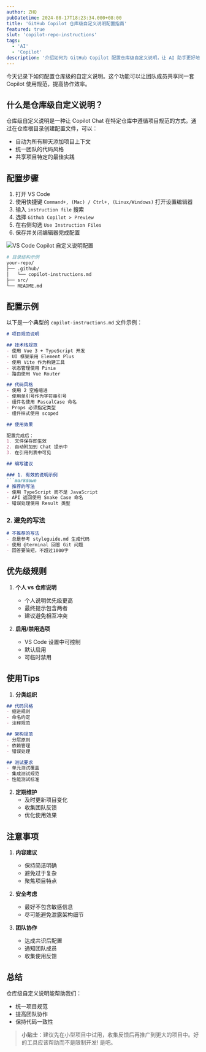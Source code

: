 ```yaml
---
author: ZHQ
pubDatetime: 2024-08-17T18:23:34.000+08:00
title: 'GitHub Copilot 仓库级自定义说明配置指南'
featured: true
slut: 'copilot-repo-instructions'
tags:
  - 'AI'
  - 'Copilot'
description: '介绍如何为 GitHub Copilot 配置仓库级自定义说明，让 AI 助手更好地理解项目特点。'
---
```


今天记录下如何配置仓库级的自定义说明。这个功能可以让团队成员共享同一套 Copilot 使用规范，提高协作效率。

## 什么是仓库级自定义说明？

仓库级自定义说明是一种让 Copilot Chat 在特定仓库中遵循项目规范的方式。通过在仓库根目录创建配置文件，可以：
- 自动为所有聊天添加项目上下文
- 统一团队的代码风格
- 共享项目特定的最佳实践

## 配置步骤

1. 打开 VS Code
2. 使用快捷键 `Command+, (Mac) / Ctrl+, (Linux/Windows)`  打开设置编辑器
3. 输入 `instruction file` 搜索
4. 选择 `Github Copilot > Preview`
5. 在右侧勾选 `Use Instruction Files`
6. 保存并关闭编辑器完成配置

![VS Code Copilot 自定义说明配置](@assets/images/vscode-copilot-custom.png)

```bash
# 目录结构示例
your-repo/
├── .github/
│   └── copilot-instructions.md
├── src/
└── README.md
```

## 配置示例

以下是一个典型的 `copilot-instructions.md` 文件示例：

```markdown
# 项目规范说明

## 技术栈规范
- 使用 Vue 3 + TypeScript 开发
- UI 框架采用 Element Plus
- 使用 Vite 作为构建工具
- 状态管理使用 Pinia
- 路由使用 Vue Router

## 代码风格
- 使用 2 空格缩进
- 使用单引号作为字符串引号
- 组件名使用 PascalCase 命名
- Props 必须指定类型
- 组件样式使用 scoped

## 使用效果

配置完成后：
1. 文件保存即生效
2. 自动附加到 Chat 提示中
3. 在引用列表中可见

## 编写建议

### 1. 有效的说明示例
```markdown
# 推荐的写法
- 使用 TypeScript 而不是 JavaScript
- API 返回使用 Snake Case 命名
- 错误处理使用 Result 类型
```

### 2. 避免的写法
```markdown
# 不推荐的写法
- 总是参考 styleguide.md 生成代码
- 使用 @terminal 回答 Git 问题
- 回答要简短，不超过1000字
```

## 优先级规则

1. **个人 vs 仓库说明**
   - 个人说明优先级更高
   - 最终提示包含两者
   - 建议避免相互冲突

2. **启用/禁用选项**
   - VS Code 设置中可控制
   - 默认启用
   - 可临时禁用

## 使用Tips

1. **分类组织**
```markdown
## 代码风格
- 缩进规则
- 命名约定
- 注释规范

## 架构规范
- 分层原则
- 依赖管理
- 错误处理

## 测试要求
- 单元测试覆盖
- 集成测试规范
- 性能测试标准
```

2. **定期维护**
   - 及时更新项目变化
   - 收集团队反馈
   - 优化使用效果

## 注意事项

1. **内容建议**
   - 保持简洁明确
   - 避免过于复杂
   - 聚焦项目特点

2. **安全考虑**
   - 最好不包含敏感信息
   - 尽可能避免泄露架构细节

3. **团队协作**
   - 达成共识后配置
   - 通知团队成员
   - 收集使用反馈

## 总结

仓库级自定义说明能帮助我们：
- 统一项目规范
- 提高团队协作
- 保持代码一致性

> **小贴士**：建议先在小型项目中试用，收集反馈后再推广到更大的项目中。好的工具应该帮助而不是限制开发! 是吧。